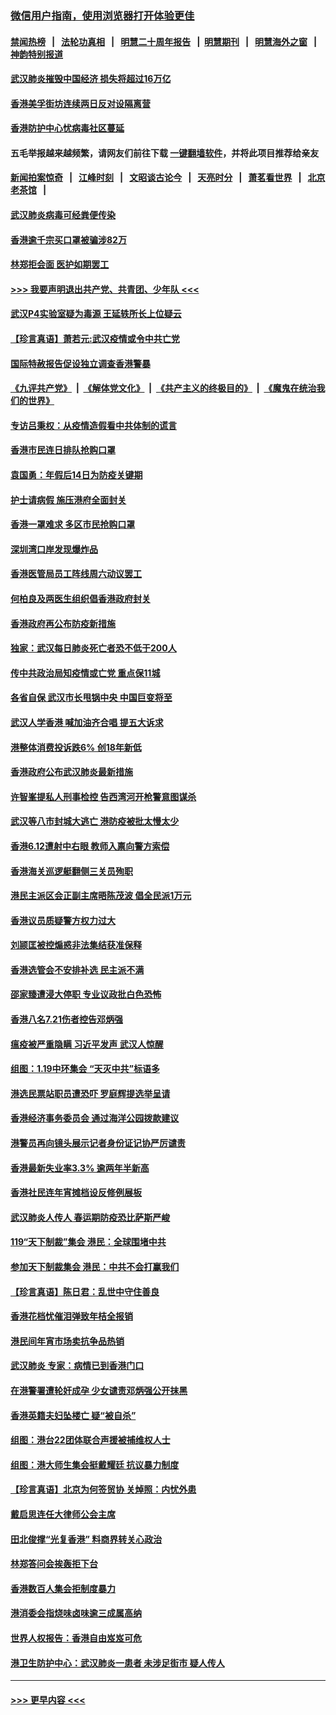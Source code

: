 ### [微信用户指南，使用浏览器打开体验更佳](https://github.com/gfw-breaker/banned-news1/blob/master/indexes/wechat-guide.md?t=0)
#### [禁闻热榜](热点新闻.md?t=0)  &nbsp;&nbsp;|&nbsp;&nbsp; [法轮功真相](https://github.com/gfw-breaker/truth/blob/master/README.md?t=0) &nbsp;&nbsp;|&nbsp;&nbsp; [明慧二十周年报告](https://github.com/gfw-breaker/mh-reports/blob/master/README.md?t=0) &nbsp;&nbsp;|&nbsp;&nbsp;[明慧期刊](https://github.com/gfw-breaker/mh-qikan) &nbsp;&nbsp;|&nbsp;&nbsp; [明慧海外之窗](https://github.com/gfw-breaker/mh-news/blob/master/README.md?t=0) &nbsp;&nbsp;|&nbsp;&nbsp; [神韵特别报道](https://github.com/gfw-breaker/mh-news/blob/master/shenyun.md?t=0)
#### [武汉肺炎摧毁中国经济 损失将超过16万亿](../pages/nsc415/n11839723.md?t=02032322) 
#### [香港美孚街坊连续两日反对设隔离营](../pages/nsc415/n11839962.md?t=02032322) 
#### [香港防护中心忧病毒社区蔓延](../pages/nsc415/n11839933.md?t=02032322) 
#### 五毛举报越来越频繁，请网友们前往下载 [一键翻墙软件](https://github.com/gfw-breaker/ssr-accounts)，并将此项目推荐给亲友
#### [新闻拍案惊奇](https://github.com/gfw-breaker/banned-news1/blob/master/pages/link4.md) &nbsp;&nbsp;|&nbsp;&nbsp; [江峰时刻](https://github.com/gfw-breaker/banned-news1/blob/master/pages/link4.md) &nbsp;&nbsp;|&nbsp;&nbsp; [文昭谈古论今](https://github.com/gfw-breaker/banned-news1/blob/master/pages/link4.md) &nbsp;&nbsp;|&nbsp;&nbsp; [天亮时分](https://github.com/gfw-breaker/banned-news1/blob/master/pages/link4.md) &nbsp;&nbsp;|&nbsp;&nbsp; [萧茗看世界](https://github.com/gfw-breaker/banned-news1/blob/master/pages/link4.md) &nbsp;&nbsp;|&nbsp;&nbsp; [北京老茶馆](https://github.com/gfw-breaker/banned-news1/blob/master/pages/link4.md) &nbsp;&nbsp;|&nbsp;&nbsp; 
#### [武汉肺炎病毒可经粪便传染](../pages/nsc415/n11839939.md?t=02032322) 
#### [香港逾千宗买口罩被骗涉82万](../pages/nsc415/n11839914.md?t=02032322) 
#### [林郑拒会面 医护如期罢工](../pages/nsc415/n11839892.md?t=02032322) 
#### [>>> 我要声明退出共产党、共青团、少年队 <<<](https://github.com/begood0513/goodnews/blob/master/quit/letter.md) 
#### [武汉P4实验室疑为毒源 王延轶所长上位疑云](../pages/nsc415/n11835543.md?t=02032322) 
#### [【珍言真语】萧若元:武汉疫情或令中共亡党](../pages/nsc415/n11829394.md?t=02032322) 
#### [国际特赦报告促设独立调查香港警暴](../pages/nsc415/n11833845.md?t=02032322) 
#### [《九评共产党》](https://github.com/begood0513/9ping.md/blob/master/README.md) &nbsp;|&nbsp; [《解体党文化》](../../../../jtdwh.md/blob/master/README.md)  &nbsp;|&nbsp; [《共产主义的终极目的》](../../../../gczydzjmd.md/blob/master/README.md) &nbsp;|&nbsp; [《魔鬼在统治我们的世界》](../../../../mgztzwmdsj.md/blob/master/README.md) 
#### [专访吕秉权：从疫情造假看中共体制的谎言](../pages/nsc415/n11833813.md?t=02032322) 
#### [香港市民连日排队抢购口罩](../pages/nsc415/n11833794.md?t=02032322) 
#### [袁国勇：年假后14日为防疫关键期](../pages/nsc415/n11831088.md?t=02032322) 
#### [护士请病假 施压港府全面封关](../pages/nsc415/n11831030.md?t=02032322) 
#### [香港一罩难求 多区市民抢购口罩](../pages/nsc415/n11831002.md?t=02032322) 
#### [深圳湾口岸发现爆炸品](../pages/nsc415/n11828802.md?t=02032322) 
#### [香港医管局员工阵线周六动议罢工](../pages/nsc415/n11828762.md?t=02032322) 
#### [何柏良及两医生组织倡香港政府封关](../pages/nsc415/n11828749.md?t=02032322) 
#### [香港政府再公布防疫新措施](../pages/nsc415/n11828716.md?t=02032322) 
#### [独家：武汉每日肺炎死亡者恐不低于200人](../pages/nsc415/n11828240.md?t=02032322) 
#### [传中共政治局知疫情或亡党 重点保11城](../pages/nsc415/n11828145.md?t=02032322) 
#### [各省自保 武汉市长甩锅中央 中国巨变将至](../pages/nsc415/n11828021.md?t=02032322) 
#### [武汉人学香港 喊加油齐合唱 提五大诉求](../pages/nsc415/n11827046.md?t=02032322) 
#### [港整体消费投诉跌6% 创18年新低](../pages/nsc415/n11817280.md?t=02032322) 
#### [香港政府公布武汉肺炎最新措施](../pages/nsc415/n11817152.md?t=02032322) 
#### [许智峯提私人刑事检控 告西湾河开枪警意图谋杀](../pages/nsc415/n11817132.md?t=02032322) 
#### [武汉等八市封城大逃亡 港防疫被批太慢太少](../pages/nsc415/n11817058.md?t=02032322) 
#### [香港6.12遭射中右眼 教师入禀向警方索偿](../pages/nsc415/n11814678.md?t=02032322) 
#### [香港海关巡逻艇翻侧三关员殉职](../pages/nsc415/n11814604.md?t=02032322) 
#### [港民主派区会正副主席晤陈茂波 倡全民派1万元](../pages/nsc415/n11814582.md?t=02032322) 
#### [香港议员质疑警方权力过大](../pages/nsc415/n11814560.md?t=02032322) 
#### [刘颕匡被控煽惑非法集结获准保释](../pages/nsc415/n11811727.md?t=02032322) 
#### [香港选管会不安排补选 民主派不满](../pages/nsc415/n11811691.md?t=02032322) 
#### [邵家臻遭浸大停职 专业议政批白色恐怖](../pages/nsc415/n11811670.md?t=02032322) 
#### [香港八名7.21伤者控告邓炳强](../pages/nsc415/n11811623.md?t=02032322) 
#### [瘟疫被严重隐瞒 习近平发声 武汉人惊醒](../pages/nsc415/n11811186.md?t=02032322) 
#### [组图：1.19中环集会 “天灭中共”标语多](../pages/nsc415/n11809514.md?t=02032322) 
#### [港选民票站职员遭恐吓 罗庭辉提选举呈请](../pages/nsc415/n11808914.md?t=02032322) 
#### [香港经济事务委员会 通过海洋公园拨款建议](../pages/nsc415/n11808906.md?t=02032322) 
#### [港警员再向镜头展示记者身份证记协严厉谴责](../pages/nsc415/n11808888.md?t=02032322) 
#### [香港最新失业率3.3% 逾两年半新高](../pages/nsc415/n11808887.md?t=02032322) 
#### [香港社民连年宵摊档设反修例展板](../pages/nsc415/n11808857.md?t=02032322) 
#### [武汉肺炎人传人 春运期防疫恐比萨斯严峻](../pages/nsc415/n11808739.md?t=02032322) 
#### [119“天下制裁”集会 港民：全球围堵中共](../pages/nsc415/n11806318.md?t=02032322) 
#### [参加天下制裁集会 港民：中共不会打赢我们](../pages/nsc415/n11806596.md?t=02032322) 
#### [【珍言真语】陈日君：乱世中守住善良](../pages/nsc415/n11806247.md?t=02032322) 
#### [香港花档忧催泪弹致年桔全报销](../pages/nsc415/n11806130.md?t=02032322) 
#### [港民间年宵市场卖抗争品热销](../pages/nsc415/n11806073.md?t=02032322) 
#### [武汉肺炎 专家：病情已到香港门口](../pages/nsc415/n11806020.md?t=02032322) 
#### [在港警署遭轮奸成孕 少女谴责邓炳强公开抹黑](../pages/nsc415/n11805981.md?t=02032322) 
#### [香港英籍夫妇坠楼亡 疑“被自杀”](../pages/nsc415/n11805937.md?t=02032322) 
#### [组图：港台22团体联合声援被捕维权人士](../pages/nsc415/n11801834.md?t=02032322) 
#### [组图：港大师生集会挺戴耀廷 抗议暴力制度](../pages/nsc415/n11799298.md?t=02032322) 
#### [【珍言真语】北京为何签贸协 关焯照：内忧外患](../pages/nsc415/n11799790.md?t=02032322) 
#### [戴启思连任大律师公会主席](../pages/nsc415/n11799306.md?t=02032322) 
#### [田北俊撑“光复香港” 料商界转关心政治](../pages/nsc415/n11799287.md?t=02032322) 
#### [林郑答问会挨轰拒下台](../pages/nsc415/n11799261.md?t=02032322) 
#### [香港数百人集会拒制度暴力](../pages/nsc415/n11796941.md?t=02032322) 
#### [港消委会指烧味卤味逾三成属高纳](../pages/nsc415/n11796815.md?t=02032322) 
#### [世界人权报告：香港自由岌岌可危](../pages/nsc415/n11796873.md?t=02032322) 
#### [港卫生防护中心：武汉肺炎一患者 未涉足街市 疑人传人](../pages/nsc415/n11796789.md?t=02032322) 

----
#### [ >>> 更早内容 <<< ](../indexes/nsc415-earlier.md)
